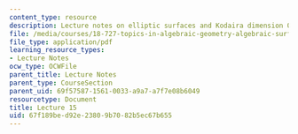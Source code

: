 ```yaml
---
content_type: resource
description: Lecture notes on elliptic surfaces and Kodaira dimension 0.
file: /media/courses/18-727-topics-in-algebraic-geometry-algebraic-surfaces-spring-2008/67f189bed92e23809b7082b5ec67b655_lect15.pdf
file_type: application/pdf
learning_resource_types:
- Lecture Notes
ocw_type: OCWFile
parent_title: Lecture Notes
parent_type: CourseSection
parent_uid: 69f57587-1561-0033-a9a7-a7f7e08b6049
resourcetype: Document
title: Lecture 15
uid: 67f189be-d92e-2380-9b70-82b5ec67b655
---
```


